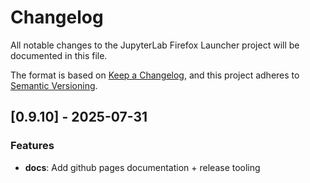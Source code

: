 # Changelog

All notable changes to the JupyterLab Firefox Launcher project will be documented in this file.

The format is based on [Keep a Changelog](https://keepachangelog.com/en/1.0.0/),
and this project adheres to [Semantic Versioning](https://semver.org/spec/v2.0.0.html).

## [0.9.10] - 2025-07-31

### Features

- **docs**: Add github pages documentation + release tooling

<!-- generated by git-cliff -->
